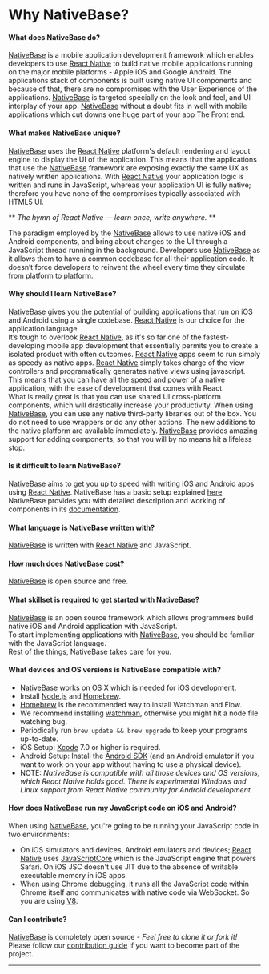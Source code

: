 # Why NativeBase?
#### What does NativeBase do?

[NativeBase](https://nativebase.io/) is a mobile application development framework which enables developers to use [React Native](https://facebook.github.io/react-native/) to build native mobile applications running on the major mobile platforms - Apple iOS and Google Android. The applications stack of components is built using native UI components and because of that, there are no compromises with the User Experience of the applications. [NativeBase](https://nativebase.io/) is targeted specially on the look and feel, and UI interplay of your app. [NativeBase](https://nativebase.io/) without a doubt fits in well with mobile applications which cut downs one huge part of your app The Front end.


#### What makes NativeBase unique?

[NativeBase](https://nativebase.io/) uses the [React Native](https://facebook.github.io/react-native/) platform's default rendering and layout engine to display the UI of the application. This means that the applications that use the [NativeBase](https://nativebase.io/) framework are exposing exactly the same UX as natively written applications. With [React Native](https://facebook.github.io/react-native/) your application logic is written and runs in JavaScript, whereas your application UI is fully native; therefore you have none of the compromises typically associated with HTML5 UI.

** *The hymn of React Native — learn once, write anywhere.* **

The paradigm employed by the [NativeBase](https://nativebase.io/) allows to use native iOS and Android components, and bring about changes to the UI through a JavaScript thread running in the background. Developers use [NativeBase](https://nativebase.io/) as it allows them to have a common codebase for all their application code. It doesn’t force developers to reinvent the wheel every time they circulate from platform to platform.


#### Why should I learn NativeBase?

[NativeBase](https://nativebase.io/) gives you the potential of building applications that run on iOS and Android using a single codebase. [React Native](https://facebook.github.io/react-native/) is our choice for the application language.<br />
It’s tough to overlook [React Native](https://facebook.github.io/react-native/), as it's so far one of the fastest-developing mobile app development that essentially permits you to create a isolated product with often outcomes. [React Native](https://facebook.github.io/react-native/) apps seem to run simply as speedy as native apps. [React Native](https://facebook.github.io/react-native/) simply takes charge of the view controllers and programatically generates native views using javascript. This means that you can have all the speed and power of a native application, with the ease of development that comes with React.<br />
What is really great is that you can use shared UI cross-platform components, which will drastically increase your productivity. When using [NativeBase](https://nativebase.io/), you can use any native third-party libraries out of the box. You do not need to use wrappers or do any other actions. The new additions to the native platform are available immediately.
[NativeBase](https://nativebase.io/) provides amazing support for adding components, so that you will by no means hit a lifeless stop.


#### Is it difficult to learn NativeBase?

[NativeBase](https://nativebase.io/) aims to get you up to speed with writing iOS and Android apps using [React Native](https://facebook.github.io/react-native/). NativeBase has a basic setup explained [here](./GetStarted.md)
NativeBase provides you with detailed description and working of components in its [documentation](./components/README.md).


#### What language is NativeBase written with?

[NativeBase](https://nativebase.io/) is written with [React Native](https://facebook.github.io/react-native/) and JavaScript.


#### How much does NativeBase cost?

[NativeBase](https://nativebase.io/) is open source and free.


#### What skillset is required to get started with NativeBase?

[NativeBase](https://nativebase.io/) is an open source framework which allows programmers build native iOS and Android application with JavaScript.<br />
To start implementing applications with [NativeBase](https://nativebase.io/), you should be familiar with the JavaScript language.<br />
Rest of the things, NativeBase takes care for you.


#### What devices and OS versions is NativeBase compatible with?

* [NativeBase](https://nativebase.io/) works on OS X which is needed for iOS development.
* Install [Node.js](https://nodejs.org/en/) and [Homebrew](http://brew.sh/).
* [Homebrew](http://brew.sh/)  is the recommended way to install Watchman and Flow.
* We recommend installing [watchman](https://facebook.github.io/watchman/docs/install.html), otherwise you might hit a node   file watching bug.
* Periodically run <code>brew update && brew upgrade</code> to keep your programs up-to-date.
* iOS Setup: [Xcode](https://developer.apple.com/xcode/download/) 7.0 or higher is required.
* Android Setup: Install the [Android SDK](https://facebook.github.io/react-native/docs/android-setup.html) (and an Android emulator if you want to work on your app without having to use a physical device).
* NOTE: <i>NativeBase is compatible with all those devices and OS versions, which React Native holds good. There is experimental Windows and Linux support from React Native community for Android development.</i>


#### How does NativeBase run my JavaScript code on iOS and Android?

When using [NativeBase](https://nativebase.io/), you're going to be running your JavaScript code in two environments:
* On iOS simulators and devices, Android emulators and devices; [React Native](https://facebook.github.io/react-native/) uses [JavaScriptCore](http://trac.webkit.org/wiki/JavaScriptCore) which is the JavaScript engine that powers Safari.
On iOS JSC doesn't use JIT due to the absence of writable executable memory in iOS apps.
* When using Chrome debugging, it runs all the JavaScript code within Chrome itself and communicates with native code via WebSocket.
So you are using [V8](https://developers.google.com/v8/).


#### Can I contribute?

[NativeBase](https://nativebase.io/) is completely open source - <i>Feel free to clone it or fork it!</i><br />
Please follow our [contribution guide](../Contribute.md) if you want to become part of the project.<br />
<hr>
